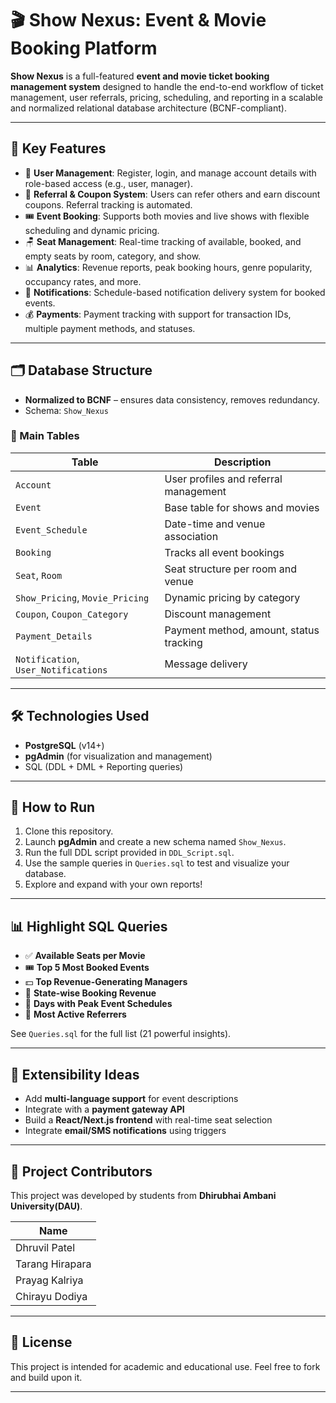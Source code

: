 # 🎬 Show Nexus: Event & Movie Booking Platform

**Show Nexus** is a full-featured **event and movie ticket booking management system** designed to handle the end-to-end workflow of ticket management, user referrals, pricing, scheduling, and reporting in a scalable and normalized relational database architecture (BCNF-compliant).

---

## 🧠 Key Features

- 🔐 **User Management**: Register, login, and manage account details with role-based access (e.g., user, manager).
- 🎁 **Referral & Coupon System**: Users can refer others and earn discount coupons. Referral tracking is automated.
- 🎟️ **Event Booking**: Supports both movies and live shows with flexible scheduling and dynamic pricing.
- 🪑 **Seat Management**: Real-time tracking of available, booked, and empty seats by room, category, and show.
- 📊 **Analytics**: Revenue reports, peak booking hours, genre popularity, occupancy rates, and more.
- 🔔 **Notifications**: Schedule-based notification delivery system for booked events.
- 💰 **Payments**: Payment tracking with support for transaction IDs, multiple payment methods, and statuses.

---

## 🗂️ Database Structure

- **Normalized to BCNF** – ensures data consistency, removes redundancy.
- Schema: `Show_Nexus`

### 📌 Main Tables

| Table               | Description                                 |
|---------------------|---------------------------------------------|
| `Account`           | User profiles and referral management       |
| `Event`             | Base table for shows and movies             |
| `Event_Schedule`    | Date-time and venue association             |
| `Booking`           | Tracks all event bookings                   |
| `Seat`, `Room`      | Seat structure per room and venue           |
| `Show_Pricing`, `Movie_Pricing` | Dynamic pricing by category     |
| `Coupon`, `Coupon_Category`    | Discount management              |
| `Payment_Details`   | Payment method, amount, status tracking     |
| `Notification`, `User_Notifications` | Message delivery            |

---

## 🛠️ Technologies Used

- **PostgreSQL** (v14+)
- **pgAdmin** (for visualization and management)
- SQL (DDL + DML + Reporting queries)

---

## 🚀 How to Run

1. Clone this repository.
2. Launch **pgAdmin** and create a new schema named `Show_Nexus`.
3. Run the full DDL script provided in `DDL_Script.sql`.
4. Use the sample queries in `Queries.sql` to test and visualize your database.
5. Explore and expand with your own reports!

---

## 📊 Highlight SQL Queries

- ✅ **Available Seats per Movie**
- 🎟️ **Top 5 Most Booked Events**
- 💵 **Top Revenue-Generating Managers**
- 📍 **State-wise Booking Revenue**
- 📆 **Days with Peak Event Schedules**
- 🙌 **Most Active Referrers**

See `Queries.sql` for the full list (21 powerful insights).

---

## 🔄 Extensibility Ideas

- Add **multi-language support** for event descriptions
- Integrate with a **payment gateway API**
- Build a **React/Next.js frontend** with real-time seat selection
- Integrate **email/SMS notifications** using triggers

---

## 👥 Project Contributors

This project was developed by students from  **Dhirubhai Ambani University(DAU)**.

| Name              |
|-------------------|
| Dhruvil Patel     |
| Tarang Hirapara   |
| Prayag Kalriya    |
| Chirayu Dodiya    |

---

## 📄 License

This project is intended for academic and educational use. Feel free to fork and build upon it.

---


